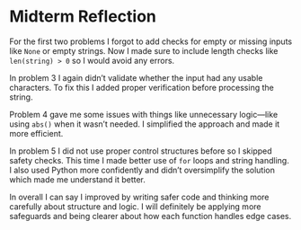 # Midterm Reflection

For the first two problems I forgot to add checks for empty or missing inputs like `None` or empty strings. Now I made sure to include length checks like `len(string) > 0` so I would avoid any errors.

In problem 3 I again didn’t validate whether the input had any usable characters. To fix this I added proper verification before processing the string.

Problem 4 gave me some issues with things like unnecessary logic—like using `abs()` when it wasn’t needed. I simplified the approach and made it more efficient.

In problem 5 I did not use proper control structures before so I skipped safety checks. This time I made better use of `for` loops and string handling. I also used Python more confidently and didn’t oversimplify the solution which made me understand it better.

In overall I can say I improved by writing safer code and thinking more carefully about structure and logic. I will definitely be applying more safeguards and being clearer about how each function handles edge cases.
